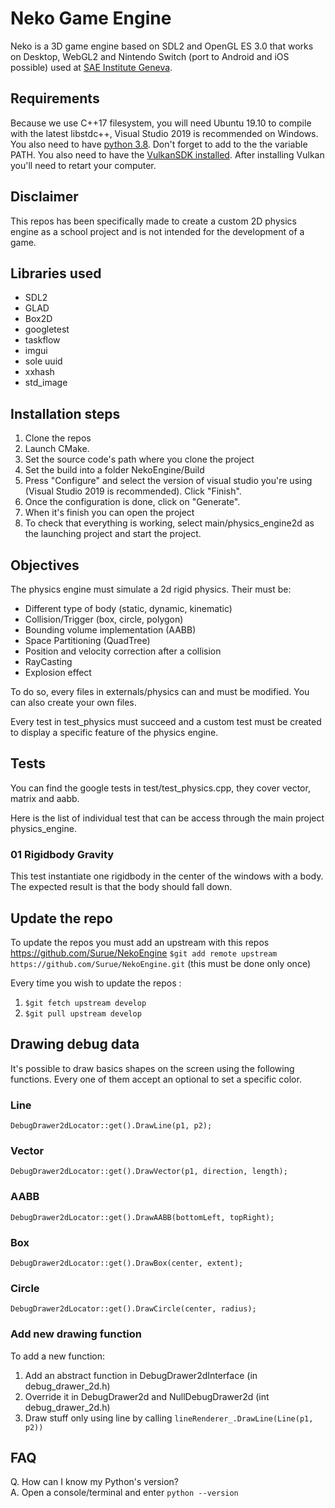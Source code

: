 # Neko Game Engine

Neko is a 3D game engine based on SDL2 and OpenGL ES 3.0 that works on Desktop, WebGL2 and Nintendo Switch (port to Android and iOS possible) used at [SAE Institute Geneva](https://sae.swiss).

## Requirements
Because we use C++17 filesystem, you will need Ubuntu 19.10 to compile with the latest libstdc++, Visual Studio 2019 is recommended on Windows.
You also need to have [python 3.8](https://www.python.org/downloads/windows/). Don't forget to add to the the variable PATH.  You also need to have the [VulkanSDK installed](https://vulkan.lunarg.com/). After installing Vulkan you'll need to retart your computer.
## Disclaimer
This repos has been specifically made to create a custom 2D physics engine as a school project and is not intended for the development of a game.

## Libraries used
- SDL2
- GLAD
- Box2D
- googletest
- taskflow
- imgui
- sole uuid
- xxhash
- std_image

## Installation steps
1. Clone the repos
2. Launch CMake. 
3. Set the source code's path where you clone the project
4. Set the build into a folder NekoEngine/Build
5. Press "Configure" and select the version of visual studio you're using (Visual Studio 2019 is recommended). Click "Finish".
6. Once the configuration is done, click on "Generate".
7. When it's finish you can open the project
8. To check that everything is working, select main/physics_engine2d as the launching project and start the project.

## Objectives 
The physics engine must simulate a 2d rigid physics. Their must be:
 - Different type of body (static, dynamic, kinematic)
 - Collision/Trigger (box, circle, polygon)
 - Bounding volume implementation (AABB)
 - Space Partitioning (QuadTree)
 - Position and velocity correction after a collision
 - RayCasting
 - Explosion effect 
 
 To do so, every files in externals/physics can and must be modified. You can also create your own files.

Every test in test_physics must succeed and a custom test must be created to display a specific feature of the physics engine.

## Tests
You can find the google tests in test/test_physics.cpp, they cover vector, matrix and aabb. 

Here is the list of individual test that can be access through the main project physics_engine.
### 01 Rigidbody Gravity
This test instantiate one rigidbody in the center of the windows with a body. The expected result is that the body should 
fall down.

## Update the repo
To update the repos you must add an upstream with this repos https://github.com/Surue/NekoEngine
```$git add remote upstream https://github.com/Surue/NekoEngine.git``` (this must be done only once)

Every time you wish to update the repos :
1. ```$git fetch upstream develop```
2. ```$git pull upstream develop```

## Drawing debug data
It's possible to draw basics shapes on the screen using the following functions. Every one of them accept an optional 
to set a specific color.
### Line
``` DebugDrawer2dLocator::get().DrawLine(p1, p2); ```

### Vector
``` DebugDrawer2dLocator::get().DrawVector(p1, direction, length); ```

### AABB
``` DebugDrawer2dLocator::get().DrawAABB(bottomLeft, topRight); ```

### Box
``` DebugDrawer2dLocator::get().DrawBox(center, extent); ```

### Circle
``` DebugDrawer2dLocator::get().DrawCircle(center, radius); ```

### Add new drawing function
To add a new function:
1. Add an abstract function in DebugDrawer2dInterface (in debug_drawer_2d.h)
2. Override it in DebugDrawer2d and NullDebugDrawer2d (int debug_drawer_2d.h)
3. Draw stuff only using line by calling ``` lineRenderer_.DrawLine(Line(p1, p2)) ```

## FAQ
Q. How can I know my Python's version? \
A. Open a console/terminal and enter ```python --version```
